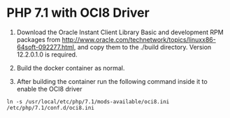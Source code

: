 # PHP 7.1 with OCI8 Driver

1. Download the Oracle Instant Client Library Basic and development RPM packages from http://www.oracle.com/technetwork/topics/linuxx86-64soft-092277.html, and copy them to the ./build directory. Version 12.2.0.1.0 is required.

2. Build the docker container as normal.

3. After building the container run the following command inside it to enable the OCI8 driver

```
ln -s /usr/local/etc/php/7.1/mods-available/oci8.ini /etc/php/7.1/conf.d/oci8.ini
```
